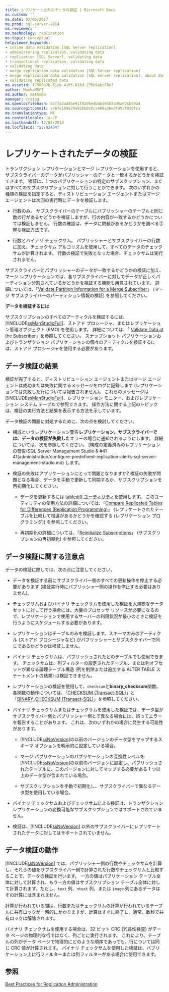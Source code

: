 ```yaml
---
title: レプリケートされたデータの検証 | Microsoft Docs
ms.custom: ''
ms.date: 03/06/2017
ms.prod: sql-server-2014
ms.reviewer: ''
ms.technology: replication
ms.topic: conceptual
helpviewer_keywords:
- inline data validation [SQL Server replication]
- administering replication, validating data
- replication [SQL Server], validating data
- transactional replication, validating data
- validating data
- merge replication data validation [SQL Server replication]
- merge replication data validation [SQL Server replication], about data validation
- validating replicated data
ms.assetid: f7500a2b-61cb-41b5-816d-27609a6c58e7
author: MashaMSFT
ms.author: mathoma
manager: craigg
ms.openlocfilehash: 84ffe2ad4be91f8a05e4bbbd84b2ad5a67cb09a4
ms.sourcegitcommit: ceb7e1b9e29e02bb0c6ca400a36e0fa9cf010fca
ms.translationtype: MT
ms.contentlocale: ja-JP
ms.lasthandoff: 12/03/2018
ms.locfileid: "52792494"
---
```

# <a name="validate-replicated-data"></a>レプリケートされたデータの検証
  トランザクション レプリケーションとマージ レプリケーションを使用すると、サブスクライバーのデータがパブリッシャーのデータと一致するかどうかを検証できます。 検証は、1 つのパブリケーションの特定のサブスクリプション、またはすべてのサブスクリプションに対して行うことができます。 次のいずれかの種類の検証を指定すると、ディストリビューション エージェントまたはマージ エージェントは次回の実行時にデータを検証します。  
  
-   行数のみ。 サブスクライバーのテーブルにパブリッシャーのテーブルと同じ数の行があるかどうかを検証しますが、行の内容が一致するかどうかについては検証しません。 行数の確認は、データに問題があるかどうかを調べる手軽な検証方法です。  
  
-   行数とバイナリ チェックサム。 パブリッシャーとサブスクライバーの行数に加え、チェックサム アルゴリズムを使用して、すべてのデータのチェックサムが計算されます。 行数の検証で失敗となった場合、チェックサムは実行されません。  
  
 サブスクライバーとパブリッシャーのデータが一致するかどうかの検証に加え、マージ レプリケーションでは、各サブスクライバーに対してデータが正しくパーティション分割されているかどうかを検証する機能も用意されています。 詳細については、「[Validate Partition Information for a Merge Subscriber](validate-partition-information-for-a-merge-subscriber.md)」 (マージ サブスクライバーのパーティション情報の検証) を参照してください。  
  
 **データを検証するには**  
  
 サブスクリプションのすべてのアーティクルを検証するには、 [!INCLUDE[ssManStudioFull](../../includes/ssmanstudiofull-md.md)]、ストアド プロシージャ、またはレプリケーション管理オブジェクト (RMO) を使用します。 詳細については、「 [Validate Data at the Subscriber](validate-data-at-the-subscriber.md)」を参照してください。 スナップショット パブリケーションおよびトランザクション パブリケーションの個々のアーティクルを検証するには、ストアド プロシージャを使用する必要があります。  
  
## <a name="data-validation-results"></a>データ検証の結果  
 検証が完了すると、ディストリビューション エージェントまたはマージ エージェントは成功または失敗に関するメッセージをログに記録します (レプリケーションでは失敗した行については報告されません)。 これらのメッセージは [!INCLUDE[ssManStudioFull](../../includes/ssmanstudiofull-md.md)]、レプリケーション モニター、およびレプリケーション システム テーブルで参照できます。 操作方法に関する上記のトピックは、検証の実行方法と結果を表示する方法を示しています。  
  
 データ検証の問題に対処するために、次の点を検討してください。  
  
-   構成というレプリケーション警告**レプリケーション。サブスクライバーでは、データの検証が失敗した**エラーの場合に通知されるようにします。 詳細については、次を参照してください。 [構成の定義済みのレプリケーションの警告&#40;SQL Server Management Studio & #41 41(administration/configure-predefined-replication-alerts-sql-server-management-studio.md) します。  
  
-   検証の失敗はアプリケーションにとって問題となりますか? 検証の失敗が問題となる場合、データを手動で更新して同期するか、サブスクリプションを再初期化してください。  
  
    -   データを更新するには [tablediff ユーティリティ](../../tools/tablediff-utility.md)を使用します。 このユーティリティの使用方法の詳細については、「[Compare Replicated Tables for Differences &#40;Replication Programming&#41;](administration/compare-replicated-tables-for-differences-replication-programming.md)」 (レプリケートされたテーブルを比較して相違があるかどうかを確認する &#40;レプリケーション プログラミング&#41;) を参照してください。  
  
    -   再初期化の詳細については、「[Reinitialize Subscriptions](reinitialize-subscriptions.md)」 (サブスクリプションの再初期化) を参照してください。  
  
## <a name="considerations-for-data-validation"></a>データ検証に関する注意点  
 データの検証に際しては、次の点に注意してください。  
  
-   データを検証する前にサブスクライバー側のすべての更新操作を停止する必要があります (検証実行時にパブリッシャー側の操作を停止する必要はありません)。  
  
-   チェックサムおよびバイナリ チェックサムを使用した検証を大規模なデータセットに対して行う場合には、大量のプロセッサ リソースが必要になるので、レプリケーションで使用するサーバーの利用状況が最小のときに検証を行うようにスケジュールする必要があります。  
  
-   レプリケーションはテーブルのみを検証します。スキーマのみのアーティクル (ストアド プロシージャなど) がパブリッシャーとサブスクライバーで同じであるかどうかは検証しません。  
  
-   バイナリ チェックサムは、パブリッシュされたどのテーブルでも使用できます。 チェックサムは、列フィルターの設定されたテーブル、または列オフセットが異なる論理テーブル構造 (列を削除または追加する ALTER TABLE ステートメントの結果) は検証できません。  
  
-   レプリケーションの検証を使用して、`checksum`と**binary_checksum**関数。 各関数の動作については、「[CHECKSUM &#40;Transact-SQL&#41;](/sql/t-sql/functions/checksum-transact-sql)」と「[BINARY_CHECKSUM  &#40;Transact-SQL&#41;](/sql/t-sql/functions/binary-checksum-transact-sql)」を参照してください。  
  
-   バイナリ チェックサムまたはチェックサムを使用した検証では、データ型がサブスクライバー側とパブリッシャー側とで異なる場合には、誤ってエラーを報告することがあります。 これは、次のいずれかの場合に発生する可能性があります。  
  
    -   [!INCLUDE[ssNoVersion](../../includes/ssnoversion-md.md)]の以前のバージョンのデータ型をマップするスキーマ オプションを明示的に設定している場合。  
  
    -   マージ パブリケーションのパブリケーションの互換性レベルを [!INCLUDE[ssNoVersion](../../includes/ssnoversion-md.md)]の以前のバージョンに設定し、パブリッシュされたテーブルに、このバージョンに対してマップする必要がある 1 つ以上のデータ型が含まれている場合。  
  
    -   サブスクリプションを手動で初期化し、サブスクライバーで異なるデータ型を使用している場合。  
  
-   バイナリ チェックサムおよびチェックサムによる検証は、トランザクション レプリケーションの変換可能なサブスクリプションではサポートされていません。  
  
-   検証は、[!INCLUDE[ssNoVersion](../../includes/ssnoversion-md.md)] 以外のサブスクライバーにレプリケートされたデータに対してはサポートされていません。  
  
## <a name="how-data-validation-works"></a>データ検証の動作  
 [!INCLUDE[ssNoVersion](../../includes/ssnoversion-md.md)] では、パブリッシャー側の行数やチェックサムを計算し、それらの値をサブスクライバー側で計算された行数やチェックサムと比較することで、データの検証を行います。 一方の値はパブリケーション テーブル全体に対して計算され、もう一方の値はサブスクリプション テーブル全体に対して計算されます。ただし、`text` 列、`ntext` 列、または `image` 列にあるデータはその計算には含まれません。  
  
 計算が行われている間は、行数またはチェックサムの計算が行われているテーブルに共有ロックが一時的にかかりますが、計算はすぐに終了し、通常、数秒で共有ロックは解除されます。  
  
 バイナリ チェックサムを使用する場合は、32 ビット CRC (冗長性検査) がデータ ページの物理的な行ではなく、列ごとに実行されます。 これにより、テーブルの列がデータ ページで物理的にどのような順序であっても、行については同じ CRC 値が計算されます。 バイナリ チェックサムを使用した検証は、パブリケーション上に行フィルターまたは列フィルターがある場合に使用できます。  
  
## <a name="see-also"></a>参照  
 [Best Practices for Replication Administration](administration/best-practices-for-replication-administration.md)  
  
  
